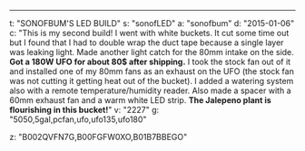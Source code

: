 ---
t: "SONOFBUM'S LED BUILD"
s: "sonofLED"
a: "sonofbum"
d: "2015-01-06"
c: "This is my second build! I went with white buckets. It cut some time out but I found that I had to double wrap the duct tape because a single layer was leaking light. Made another light catch for the 80mm intake on the side.<strong> Got a 180W UFO for about 80$ after shipping.</strong> I took the stock fan out of it and installed one of my 80mm fans as an exhaust on the UFO (the stock fan was not cutting it getting heat out of the bucket). I added a watering system also with a remote temperature/humidity reader. Also made a spacer  with a 60mm exhaust fan and a warm white LED strip. <strong>The Jalepeno plant is flourishing in this bucket!</strong>"
v: "2227"
g: "5050,5gal,pcfan,ufo,ufo135,ufo180"

z: "B002QVFN7G,B00FGFW0XO,B01B7BBEGO"
